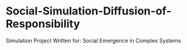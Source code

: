 # Social-Simulation-Diffusion-of-Responsibility
Simulation Project Written for: Social Emergence in Complex Systems
